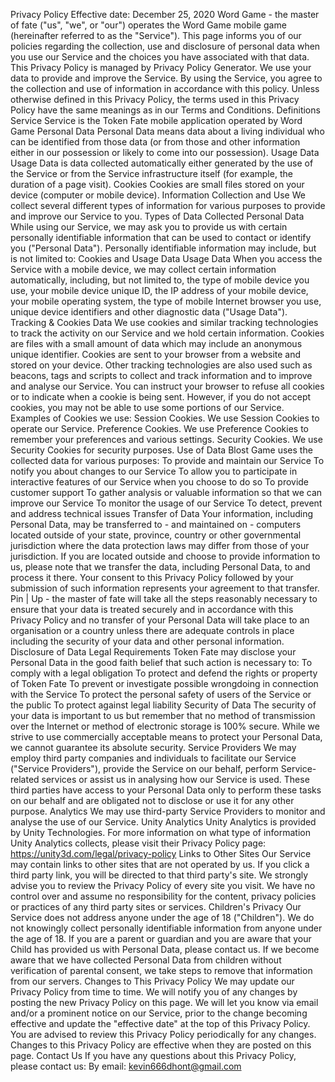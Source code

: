 Privacy Policy
Effective date: December 25, 2020
Word Game - the master of fate ("us", "we", or "our") operates the Word Game mobile game (hereinafter referred to as the "Service").
This page informs you of our policies regarding the collection, use and disclosure of personal data when you use our Service and the choices you have associated with that data. This Privacy Policy is managed by Privacy Policy Generator.
We use your data to provide and improve the Service. By using the Service, you agree to the collection and use of information in accordance with this policy. Unless otherwise defined in this Privacy Policy, the terms used in this Privacy Policy have the same meanings as in our Terms and Conditions.
Definitions
Service
Service is the Token Fate mobile application operated by Word Game
Personal Data
Personal Data means data about a living individual who can be identified from those data (or from those and other information either in our possession or likely to come into our possession).
Usage Data
Usage Data is data collected automatically either generated by the use of the Service or from the Service infrastructure itself (for example, the duration of a page visit).
Cookies
Cookies are small files stored on your device (computer or mobile device).
Information Collection and Use
We collect several different types of information for various purposes to provide and improve our Service to you.
Types of Data Collected
Personal Data
While using our Service, we may ask you to provide us with certain personally identifiable information that can be used to contact or identify you ("Personal Data"). Personally identifiable information may include, but is not limited to:
Cookies and Usage Data
Usage Data
When you access the Service with a mobile device, we may collect certain information automatically, including, but not limited to, the type of mobile device you use, your mobile device unique ID, the IP address of your mobile device, your mobile operating system, the type of mobile Internet browser you use, unique device identifiers and other diagnostic data ("Usage Data").
Tracking & Cookies Data
We use cookies and similar tracking technologies to track the activity on our Service and we hold certain information. Cookies are files with a small amount of data which may include an anonymous unique identifier. Cookies are sent to your browser from a website and stored on your device. Other tracking technologies are also used such as beacons, tags and scripts to collect and track information and to improve and analyse our Service. You can instruct your browser to refuse all cookies or to indicate when a cookie is being sent. However, if you do not accept cookies, you may not be able to use some portions of our Service. Examples of Cookies we use:
Session Cookies. We use Session Cookies to operate our Service.
Preference Cookies. We use Preference Cookies to remember your preferences and various settings.
Security Cookies. We use Security Cookies for security purposes.
Use of Data
Blost Game uses the collected data for various purposes:
To provide and maintain our Service
To notify you about changes to our Service
To allow you to participate in interactive features of our Service when you choose to do so
To provide customer support
To gather analysis or valuable information so that we can improve our Service
To monitor the usage of our Service
To detect, prevent and address technical issues
Transfer of Data
Your information, including Personal Data, may be transferred to - and maintained on - computers located outside of your state, province, country or other governmental jurisdiction where the data protection laws may differ from those of your jurisdiction.
If you are located outside and choose to provide information to us, please note that we transfer the data, including Personal Data, to and process it there.
Your consent to this Privacy Policy followed by your submission of such information represents your agreement to that transfer.
Pin | Up - the master of fate will take all the steps reasonably necessary to ensure that your data is treated securely and in accordance with this Privacy Policy and no transfer of your Personal Data will take place to an organisation or a country unless there are adequate controls in place including the security of your data and other personal information.
Disclosure of Data
Legal Requirements
Token Fate may disclose your Personal Data in the good faith belief that such action is necessary to:
To comply with a legal obligation
To protect and defend the rights or property of Token Fate
To prevent or investigate possible wrongdoing in connection with the Service
To protect the personal safety of users of the Service or the public
To protect against legal liability
Security of Data
The security of your data is important to us but remember that no method of transmission over the Internet or method of electronic storage is 100% secure. While we strive to use commercially acceptable means to protect your Personal Data, we cannot guarantee its absolute security.
Service Providers
We may employ third party companies and individuals to facilitate our Service ("Service Providers"), provide the Service on our behalf, perform Service-related services or assist us in analysing how our Service is used. These third parties have access to your Personal Data only to perform these tasks on our behalf and are obligated not to disclose or use it for any other purpose.
Analytics
We may use third-party Service Providers to monitor and analyse the use of our Service.
Unity Analytics
Unity Analytics is provided by Unity Technologies.
For more information on what type of information Unity Analytics collects, please visit their Privacy Policy page: https://unity3d.com/legal/privacy-policy
Links to Other Sites
Our Service may contain links to other sites that are not operated by us. If you click a third party link, you will be directed to that third party's site. We strongly advise you to review the Privacy Policy of every site you visit. We have no control over and assume no responsibility for the content, privacy policies or practices of any third party sites or services.
Children's Privacy
Our Service does not address anyone under the age of 18 ("Children").
We do not knowingly collect personally identifiable information from anyone under the age of 18. If you are a parent or guardian and you are aware that your Child has provided us with Personal Data, please contact us. If we become aware that we have collected Personal Data from children without verification of parental consent, we take steps to remove that information from our servers.
Changes to This Privacy Policy
We may update our Privacy Policy from time to time. We will notify you of any changes by posting the new Privacy Policy on this page. We will let you know via email and/or a prominent notice on our Service, prior to the change becoming effective and update the "effective date" at the top of this Privacy Policy.
You are advised to review this Privacy Policy periodically for any changes. Changes to this Privacy Policy are effective when they are posted on this page.
Contact Us
If you have any questions about this Privacy Policy, please contact us:
By email: kevin666dhont@gmail.com




